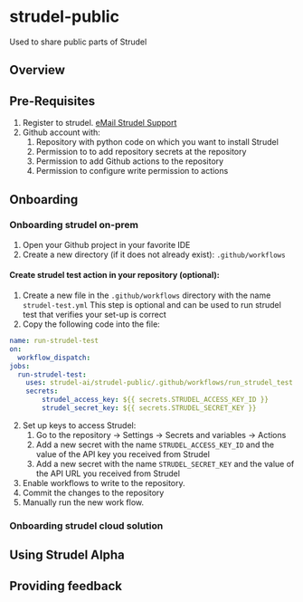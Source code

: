 # strudel-public
Used to share public parts of Strudel 
## Overview 

## Pre-Requisites
1. Register to strudel. <a href="mailto:foo@bar.example.com?subject=Hello%20World&amp;body=put%20body%20">eMail Strudel Support</a>
3. Github account with: 
   1. Repository with python code on which you want to install Strudel 
   2. Permission to  to add repository secrets at the repository
   3. Permission to add Github actions  to the repository
   4. Permission to configure write permission to actions
    

## Onboarding  
### Onboarding strudel on-prem
1. Open your Github project in your favorite IDE
2. Create a new directory (if it does not already exist): 
`.github/workflows`
#### Create strudel test action in your repository (optional):
1. Create a new file in the `.github/workflows` directory with the name `strudel-test.yml`
This step is optional and can be used to run strudel test 
that verifies your set-up is correct 
2. Copy the following code into the file:
```yaml
name: run-strudel-test
on:
  workflow_dispatch:
jobs:
  run-strudel-test:
    uses: strudel-ai/strudel-public/.github/workflows/run_strudel_test.yml@main
    secrets:
        strudel_access_key: ${{ secrets.STRUDEL_ACCESS_KEY_ID }}
        strudel_secret_key: ${{ secrets.STRUDEL_SECRET_KEY }}
```
2. Set up keys to access Strudel:
     1. Go to the repository &rarr; Settings &rarr; Secrets and variables  &rarr; Actions 
     3. Add a new secret with the name `STRUDEL_ACCESS_KEY_ID` and the value of the API key you received from Strudel
     4. Add a new secret with the name `STRUDEL_SECRET_KEY` and the value of the API URL you received from Strudel
2. Enable workflows to write to the repository. 
2. Commit the changes to the repository
3. Manually run the new work flow. 
### Onboarding strudel cloud solution

## Using Strudel Alpha
## Providing feedback 
